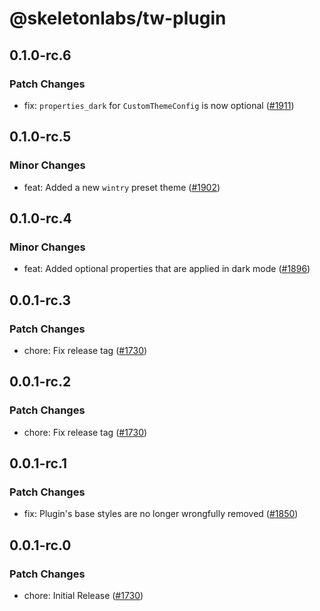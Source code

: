 # @skeletonlabs/tw-plugin

## 0.1.0-rc.6

### Patch Changes

- fix: `properties_dark` for `CustomThemeConfig` is now optional ([#1911](https://github.com/skeletonlabs/skeleton/pull/1911))

## 0.1.0-rc.5

### Minor Changes

- feat: Added a new `wintry` preset theme ([#1902](https://github.com/skeletonlabs/skeleton/pull/1902))

## 0.1.0-rc.4

### Minor Changes

- feat: Added optional properties that are applied in dark mode ([#1896](https://github.com/skeletonlabs/skeleton/pull/1896))

## 0.0.1-rc.3

### Patch Changes

- chore: Fix release tag ([#1730](https://github.com/skeletonlabs/skeleton/pull/1730))

## 0.0.1-rc.2

### Patch Changes

- chore: Fix release tag ([#1730](https://github.com/skeletonlabs/skeleton/pull/1730))

## 0.0.1-rc.1

### Patch Changes

- fix: Plugin's base styles are no longer wrongfully removed ([#1850](https://github.com/skeletonlabs/skeleton/pull/1850))

## 0.0.1-rc.0

### Patch Changes

- chore: Initial Release ([#1730](https://github.com/skeletonlabs/skeleton/pull/1730))

